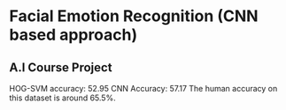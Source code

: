 # Facial Emotion Recognition (CNN based approach)
## A.I Course Project

HOG-SVM accuracy: 52.95
CNN Accuracy: 57.17
The human accuracy on this dataset is around 65.5%.



